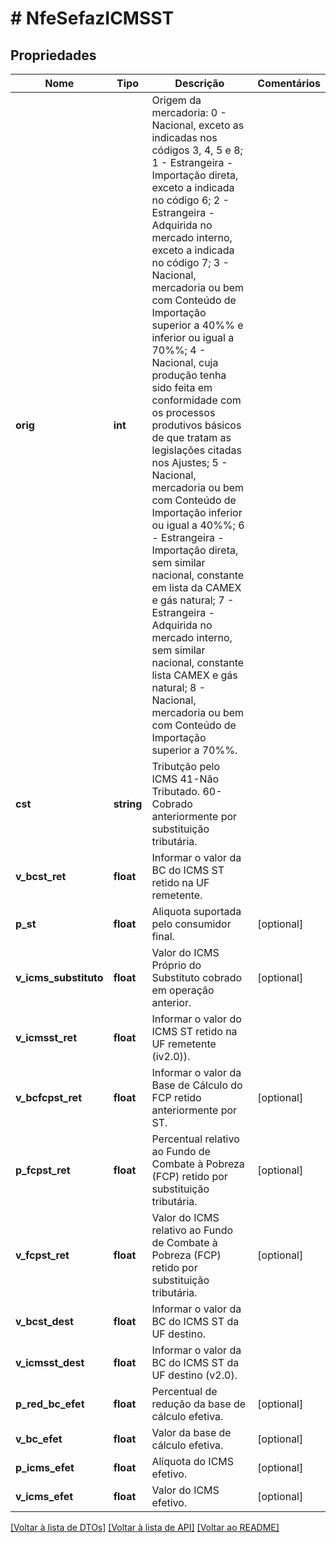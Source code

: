 # # NfeSefazICMSST

## Propriedades

Nome | Tipo | Descrição | Comentários
------------ | ------------- | ------------- | -------------
**orig** | **int** | Origem da mercadoria:  0 - Nacional, exceto as indicadas nos códigos 3, 4, 5 e 8;  1 - Estrangeira - Importação direta, exceto a indicada no código 6;  2 - Estrangeira - Adquirida no mercado interno, exceto a indicada no código 7;  3 - Nacional, mercadoria ou bem com Conteúdo de Importação superior a 40%% e inferior ou igual a 70%%;  4 - Nacional, cuja produção tenha sido feita em conformidade com os processos produtivos básicos de que tratam as legislações citadas nos Ajustes;  5 - Nacional, mercadoria ou bem com Conteúdo de Importação inferior ou igual a 40%%;  6 - Estrangeira - Importação direta, sem similar nacional, constante em lista da CAMEX e gás natural;  7 - Estrangeira - Adquirida no mercado interno, sem similar nacional, constante lista CAMEX e gás natural;  8 - Nacional, mercadoria ou bem com Conteúdo de Importação superior a 70%%. |
**cst** | **string** | Tributção pelo ICMS  41-Não Tributado.  60-Cobrado anteriormente por substituição tributária. |
**v_bcst_ret** | **float** | Informar o valor da BC do ICMS ST retido na UF remetente. |
**p_st** | **float** | Aliquota suportada pelo consumidor final. | [optional]
**v_icms_substituto** | **float** | Valor do ICMS Próprio do Substituto cobrado em operação anterior. | [optional]
**v_icmsst_ret** | **float** | Informar o valor do ICMS ST retido na UF remetente (iv2.0)). |
**v_bcfcpst_ret** | **float** | Informar o valor da Base de Cálculo do FCP retido anteriormente por ST. | [optional]
**p_fcpst_ret** | **float** | Percentual relativo ao Fundo de Combate à Pobreza (FCP) retido por substituição tributária. | [optional]
**v_fcpst_ret** | **float** | Valor do ICMS relativo ao Fundo de Combate à Pobreza (FCP) retido por substituição tributária. | [optional]
**v_bcst_dest** | **float** | Informar o valor da BC do ICMS ST da UF destino. |
**v_icmsst_dest** | **float** | Informar o valor da BC do ICMS ST da UF destino (v2.0). |
**p_red_bc_efet** | **float** | Percentual de redução da base de cálculo efetiva. | [optional]
**v_bc_efet** | **float** | Valor da base de cálculo efetiva. | [optional]
**p_icms_efet** | **float** | Alíquota do ICMS efetivo. | [optional]
**v_icms_efet** | **float** | Valor do ICMS efetivo. | [optional]

[[Voltar à lista de DTOs]](../../README.md#models) [[Voltar à lista de API]](../../README.md#endpoints) [[Voltar ao README]](../../README.md)
